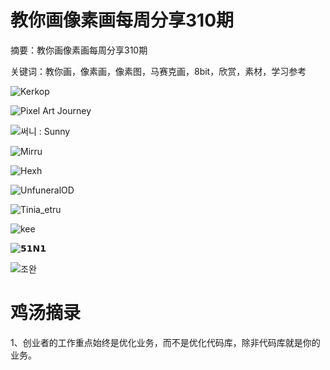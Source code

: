 # 教你画像素画每周分享310期


摘要：教你画像素画每周分享310期

关键词：教你画，像素画，像素图，马赛克画，8bit，欣赏，素材，学习参考


![Kerkop](https://files.mdnice.com/user/10493/48e9c49e-4e06-4ab3-bcd0-4ee931d2c98c.png)


![Pixel Art Journey](https://files.mdnice.com/user/10493/adc61df2-ada6-4948-8597-b874aca6e634.png)


![써니 : Sunny](https://files.mdnice.com/user/10493/25704279-d9a6-445a-8457-03c740e23afe.png)


![Mirru](https://files.mdnice.com/user/10493/5457d461-58a5-42a0-bf5f-b01142d76801.png)


![Hexh](https://files.mdnice.com/user/10493/ebeff85e-fe31-4513-9ec1-d598b1e6eb1c.png)


![UnfuneralOD](https://files.mdnice.com/user/10493/12dc0f57-13b5-4cb6-ab6d-798c1a970cea.png)


![Tinia_etru](https://files.mdnice.com/user/10493/ed25958e-0154-4037-807a-55df4dbc52c2.png)


![kee](https://files.mdnice.com/user/10493/88c21c2f-0c11-4342-8e01-f9ad03d88f03.png)


![𝟱𝟭𝗡𝟭](https://files.mdnice.com/user/10493/c2369a3b-7fb9-493d-b16b-86cb956526bb.png)


![조완](https://files.mdnice.com/user/10493/3a479fc0-4d6b-4882-bba8-e8029deb4689.png)



# 鸡汤摘录

1、创业者的工作重点始终是优化业务，而不是优化代码库，除非代码库就是你的业务。